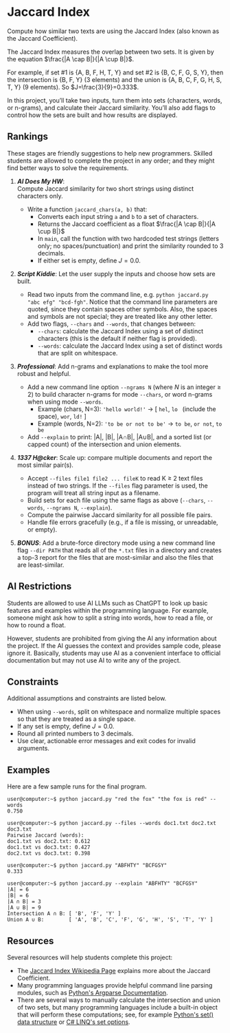 # Jaccard Index #
Compute how similar two texts are using the Jaccard Index (also known as the Jaccard Coefficient).

The Jaccard Index measures the overlap between two sets. It is given by the equation $\frac{|A \cap B|}{|A \cup B|}$.

For example, if set #1 is {A, B, F, H, T, Y} and set #2 is {B, C, F, G, S, Y}, then the intersection is {B, F, Y} (3 elements) and the union is {A, B, C, F, G, H, S, T, Y} (9 elements). So $J=\frac{3}{9}=0.333$.

In this project, you’ll take two inputs, turn them into sets (characters, words, or n-grams), and calculate their Jaccard similarity. You’ll also add flags to control how the sets are built and how results are displayed.

## Rankings ##
These stages are friendly suggestions to help new programmers. Skilled students are allowed to complete the project in any order; and they might find better ways to solve the requirements.

1. ***AI Does My HW***:  
   Compute Jaccard similarity for two short strings using distinct characters only.
   - Write a function `jaccard_chars(a, b)` that:
     - Converts each input string `a` and `b` to a set of characters.
     - Returns the Jaccard coefficient as a float $\frac{|A \cap B|}{|A \cup B|}$
     - In `main`, call the function with two hardcoded test strings (letters only; no spaces/punctuation) and print the similarity rounded to 3 decimals.
     - If either set is empty, define $J=0.0$.

2. ***Script Kiddie***:
   Let the user supply the inputs and choose how sets are built.
   - Read two inputs from the command line, e.g. `python jaccard.py "abc efg" "bcd-fgh"`. Notice that the command line parameters are quoted, since they contain spaces other symbols. Also, the spaces and symbols are not special; they are treated like any other letter.
   - Add two flags, `--chars` and `--words`, that changes between:
     - `--chars`: calculate the Jaccard Index using a set of distinct characters (this is the default if neither flag is provided).
     - `--words`: calculate the Jaccard Index using a set of distinct words that are split on whitespace.

3. ***Professional***:
   Add n-grams and explanations to make the tool more robust and helpful.
   - Add a new command line option `--ngrams N` (where $N$ is an integer ≥ 2) to build character n-grams for mode `--chars`, or word n-grams when using mode `--words`.
     - Example (chars, N=3): `'hello world!'` → [ `hel`, `lo ` (include the space), `wor`, `ld!` ]
     - Example (words, N=2): `'to be or not to be'` → `to be`, `or not`, `to be`
   - Add `--explain` to print: |A|, |B|, |A∩B|, |A∪B|, and a sorted list (or capped count) of the intersection and union elements.

4. ***1337 H@cker***:
   Scale up: compare multiple documents and report the most similar pair(s).
   - Accept `--files file1 file2 ... fileK` to read K ≥ 2 text files instead of two strings. If the `--files` flag parameter is used, the program will treat all string input as a filename.
   - Build sets for each file using the same flags as above (`--chars`, `--words`, `--ngrams N`, `--explain`).
   - Compute the pairwise Jaccard similarity for all possible file pairs.
   - Handle file errors gracefully (e.g., if a file is missing, or unreadable, or empty).

5. ***BONUS***:
   Add a brute-force directory mode using a new command line flag `--dir PATH` that reads all of the `*.txt` files in a directory and creates a top-3 report for the files that are most-similar and also the files that are least-similar.

## AI Restrictions ##
Students are allowed to use AI LLMs such as ChatGPT to look up basic features and examples within the programming language. For example, someone might ask how to split a string into words, how to read a file, or how to round a float.

However, students are prohibited from giving the AI any information about the project. If the AI guesses the context and provides sample code, please ignore it. Basically, students may use AI as a convenient interface to official documentation but may not use AI to write any of the project.

## Constraints ##
Additional assumptions and constraints are listed below.
- When using `--words`, split on whitespace and normalize multiple spaces so that they are treated as a single space.
- If any set is empty, define $J=0.0$.
- Round all printed numbers to 3 decimals.
- Use clear, actionable error messages and exit codes for invalid arguments.

## Examples ##
Here are a few sample runs for the final program.
```
user@computer:~$ python jaccard.py "red the fox" "the fox is red" --words
0.750

user@computer:~$ python jaccard.py --files --words doc1.txt doc2.txt doc3.txt
Pairwise Jaccard (words):
doc1.txt vs doc2.txt: 0.612
doc1.txt vs doc3.txt: 0.427
doc2.txt vs doc3.txt: 0.398

user@computer:~$ python jaccard.py "ABFHTY" "BCFGSY"
0.333

user@computer:~$ python jaccard.py --explain "ABFHTY" "BCFGSY"
|A| = 6
|B| = 6
|A ∩ B| = 3
|A ∪ B| = 9
Intersection A ∩ B: [ 'B', 'F', 'Y' ]
Union A ∪ B:        [ 'A', 'B', 'C', 'F', 'G', 'H', 'S', 'T', 'Y' ]
```

## Resources ##
Several resources will help students complete this project:
- The [Jaccard Index Wikipedia Page](https://en.wikipedia.org/wiki/Jaccard_index) explains more about the Jaccard Coefficient.
- Many programming languages provide helpful command line parsing modules, such as [Python's Argparse Documentation](https://docs.python.org/3/library/argparse.html).
- There are several ways to manually calculate the intersection and union of two sets, but many programming languages include a built-in object that will perform these computations; see, for example [Python's set() data structure](https://docs.python.org/3/tutorial/datastructures.html#sets) or [C# LINQ's set options](https://learn.microsoft.com/en-us/dotnet/csharp/linq/standard-query-operators/set-operations).